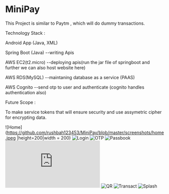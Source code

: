 # MiniPay

This Project is similar to Paytm , which will do dummy transactions.

Technology Stack :

Android App (Java, XML)

Spring Boot (Java) --writing Apis

AWS EC2(t2.micro) --deploying apis(run the jar file of springboot and further we can also host website here)

AWS RDS(MySQL) --maintaning database as a service (PAAS)

AWS Cognito --send otp to user and authenticate (cognito handles authentication also)



Future Scope :

To make service tokens that will ensure security and use assymetric cipher for encrypting data.

![Home](https://github.com/rushbah123453/MiniPay/blob/master/screenshots/home.jpeg |height=200|width = 200)
![Login](https://github.com/rushbah123453/MiniPay/blob/master/screenshots/login.jpeg)
![OTP](https://github.com/rushbah123453/MiniPay/blob/master/screenshots/otp.jpeg)
![Passbook](https://github.com/rushbah123453/MiniPay/blob/master/screenshots/passbook.jpeg)
![Profile](https://github.com/rushbah123453/MiniPay/edit/master/README.md)
![QR](https://github.com/rushbah123453/MiniPay/blob/master/screenshots/qr.jpeg)
![Transact](https://github.com/rushbah123453/MiniPay/blob/master/screenshots/transact.jpeg)
![Splash](https://github.com/rushbah123453/MiniPay/blob/master/screenshots/splash.jpeg)

